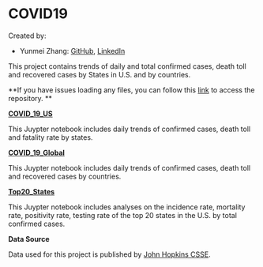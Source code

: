 # COVID19

Created by:
* Yunmei Zhang: [GitHub](https://github.com/zhangym1256), [LinkedIn](https://www.linkedin.com/in/yunmeizhang)

This project contains trends of daily and total confirmed cases, death toll and recovered cases by States in U.S. and by countries. 

**If you have issues loading any files, you can follow this [link](https://nbviewer.jupyter.org/github/zhangym1256/COVID19/tree/master/) to access the repository. **

[**COVID_19_US**](https://github.com/zhangym1256/COVID19/blob/master/Covid_19_US.ipynb)

This Juypter notebook includes daily trends of confirmed cases, death toll and fatality rate by states.


[**COVID_19_Global**](https://github.com/zhangym1256/COVID19/blob/master/COVID_19_Global.ipynb)

This Juypter notebook includes daily trends of confirmed cases, death toll and recovered cases by countries.


[**Top20_States**](https://github.com/zhangym1256/COVID19/blob/master/Top20_States.ipynb)

This Juypter notebook includes analyses on the incidence rate, mortality rate, positivity rate, testing rate of the top 20 states in the U.S. by total confirmed cases. 


**Data Source**

Data used for this project is published by [John Hopkins CSSE](https://github.com/CSSEGISandData/COVID-19/tree/master/csse_covid_19_data#data-sources).

